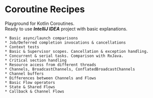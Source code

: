 # Coroutine Recipes
Playground for Kotlin Coroutines.<br/>
Ready to use ***IntelliJ IDEA*** project with basic explanations.

```
* Basic async/launch comparisons
* Job/Deferred completion invocations & cancellations
* Context tests
* Basic & Supervisor scopes. Cancellation & exception handling.
* Concurrent & serial tasks. Comparison with RxJava.
* Critical section handling
* Resource access from different threads
* Channels, BroadcastChannels, ConflatedBroadcastChannels
* Channel buffers
* Differences between Channels and Flows
* Basic Flow operators
* State & Shared Flows
* Callback & Channel Flows
```